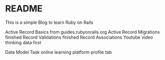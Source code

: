 # README

This is a simple Blog to learn Ruby on Rails

Active Record Basics from guides.rubyonrails.org
Active Record Migrations finished
Record Validations finished
Record Associations
Youtube video
thinking data first

Data Model Task
  online learning platform
  profile tab

